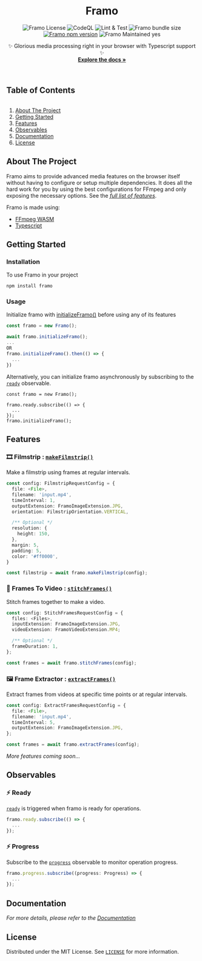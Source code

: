 <!-- PROJECT LOGO -->
<br />
<p align="center">
  <!-- <a href="https://github.com/adityakrshnn/framo">
    <img src="images/logo.png" alt="Logo" width="80" height="80">
  </a> -->

  <h1 align="center">Framo</h1>

  <!-- PROJECT SHIELDS -->
  <p align="center">
    <img alt="Framo License" src="https://img.shields.io/npm/l/framo" />
    <img alt="CodeQL" src="https://github.com/adityakrshnn/framo/actions/workflows/codeql-analysis.yml/badge.svg" />
    <img alt="Lint & Test" src="https://github.com/adityakrshnn/framo/actions/workflows/lint-and-test.yml/badge.svg" />
    <img alt="Framo bundle size" src="https://img.shields.io/bundlephobia/min/framo"/>
    <a href="https://www.npmjs.com/package/framo"><img alt="Framo npm version" src="https://img.shields.io/npm/v/framo"/></a>
    <img alt="Framo Maintained yes" src="https://img.shields.io/badge/Maintained-Yes-brightgreen"/>
  </p>

  <p align="center">
    ✨ Glorious media processing right in your browser with Typescript support ✨
    <br />
    <a href="https://adityakrshnn.github.io/framo/classes/framo.html"><strong>Explore the docs »</strong></a>
    <br />
    <br />
    <!-- <a href="https://github.com/adityakrshnn/framo">View Demo</a>
    ·
    <a href="https://github.com/adityakrshnn/framo/issues">Report Bug</a>
    ·
    <a href="https://github.com/adityakrshnn/framo/issues">Request Feature</a> -->
  </p>
</p>

<!-- TABLE OF CONTENTS -->
  <summary><h2 style="display: inline-block">Table of Contents</h2></summary>
  <ol>
    <li>
      <a href="#about-the-project">About The Project</a>
    </li>
    <li>
      <a href="#getting-started">Getting Started</a>
      <!-- <ul>
        <li><a href="#prerequisites">Prerequisites</a></li>
        <li><a href="#installation">Installation</a></li>
      </ul> -->
    </li>
    <li><a href="#features">Features</a></li>
    <li><a href="#observables">Observables</a></li>
    <li><a href="#documentation">Documentation</a></li>
    <li><a href="#license">License</a></li>
    <!-- <li><a href="#contact">Contact</a></li> -->
    <!-- <li><a href="#acknowledgements">Acknowledgements</a></li> -->
  </ol>

<!-- ABOUT THE PROJECT -->

## About The Project

Framo aims to provide advanced media features on the browser itself without having to configure or setup multiple dependencies. It does all the hard work for you by using the best configurations for FFmpeg and only exposing the necessary options. See the [_full list of features_](https://github.com/adityakrshnn/framo#features).
<br/>

Framo is made using:

- [FFmpeg WASM](https://github.com/ffmpegwasm/ffmpeg.wasm)
- [Typescript](https://www.typescriptlang.org)

<!-- GETTING STARTED -->

## Getting Started

### Installation

To use Framo in your project

```sh
npm install framo
```

### Usage

Initialize framo with [initializeFramo()](https://adityakrshnn.github.io/framo/classes/framo.html#initializeframo) before using any of its features

```ts
const framo = new Framo();

await framo.initializeFramo();
...
OR
framo.initializeFramo().then(() => {
  ...
})
```

Alternatively, you can initialize framo asynchronously by subscribing to the [`ready`](https://adityakrshnn.github.io/framo/classes/framo.html#ready) observable.

```
const framo = new Framo();

framo.ready.subscribe(() => {
  ...
});
framo.initializeFramo();
```

<!-- USAGE EXAMPLES -->

## Features

### 🎞️ Filmstrip : [`makeFilmstrip()`](https://adityakrshnn.github.io/framo/classes/framo.html#makeFilmstrip)

Make a filmstrip using frames at regular intervals.

```ts
const config: FilmstripRequestConfig = {
  file: <File>,
  filename: 'input.mp4',
  timeInterval: 1,
  outputExtension: FramoImageExtension.JPG,
  orientation: FilmstripOrientation.VERTICAL,

  /** Optional */
  resolution: {
    height: 150,
  },
  margin: 5,
  padding: 5,
  color: '#ff0000',
}

const filmstrip = await framo.makeFilmstrip(config);
```

### 🧵 Frames To Video : [`stitchFrames()`](https://adityakrshnn.github.io/framo/classes/framo.html#stitchFrames)

Stitch frames together to make a video.

```ts
const config: StitchFramesRequestConfig = {
  files: <Files>,
  inputExtension: FramoImageExtension.JPG,
  videoExtension: FramoVideoExtension.MP4;

  /** Optional */
  frameDuration: 1,
};

const frames = await framo.stitchFrames(config);
```

### 🖼 Frame Extractor : [`extractFrames()`](https://adityakrshnn.github.io/framo/classes/framo.html#extractframes)

Extract frames from videos at specific time points or at regular intervals.

```ts
const config: ExtractFramesRequestConfig = {
  file: <File>,
  filename: 'input.mp4',
  timeInterval: 5,
  outputExtension: FramoImageExtension.JPG,
};

const frames = await framo.extractFrames(config);
```

_More features coming soon..._
<br/>

## Observables

### ⚡ Ready

[`ready`](https://adityakrshnn.github.io/framo/classes/framo.html#ready) is triggered when framo is ready for operations.

```ts
framo.ready.subscribe(() => {
  ...
});
```

### ⚡ Progress

Subscribe to the [`progress`](https://adityakrshnn.github.io/framo/classes/framo.html#progress) observable to monitor operation progress.

```ts
framo.progress.subscribe((progress: Progress) => {
  ...
});
```

## Documentation

_For more details, please refer to the [Documentation](https://adityakrshnn.github.io/framo/classes/framo.html)_

<!-- ROADMAP -->
<!-- ## Roadmap

See the [open issues](https://github.com/adityakrshnn/framo/issues) for a list of proposed features (and known issues). -->

<!-- CONTRIBUTING -->
<!-- ## Contributing

Contributions are what make the open source community such an amazing place to be learn, inspire, and create. Any contributions you make are **greatly appreciated**.

1. Fork the Project
2. Create your Feature Branch (`git checkout -b feature/AmazingFeature`)
3. Commit your Changes (`git commit -m 'Add some AmazingFeature'`)
4. Push to the Branch (`git push origin feature/AmazingFeature`)
5. Open a Pull Request -->

<!-- LICENSE -->

## License

Distributed under the MIT License. See [`LICENSE`](https://github.com/adityakrshnn/framo/blob/master/LICENSE) for more information.

<!-- CONTACT
## Contact

Your Name - [@adityakrshnn](https://twitter.com/adityakrshnn) - adityakrshnn@gmail.com

Project Link: [https://github.com/adityakrshnn/framo](https://github.com/adityakrshnn/framo) -->

<!-- ACKNOWLEDGEMENTS
## Acknowledgements

* []()
* []()
* []() -->
